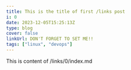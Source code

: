 ```yaml
---
title: This is the title of first /links post
i: 0
date: 2023-12-05T15:25:13Z
type: blog
cover: false
linkUrl: DON'T FORGET TO SET ME!!
tags: ["linux", "devops"]
---
```


This is content of /links/0/index.md
